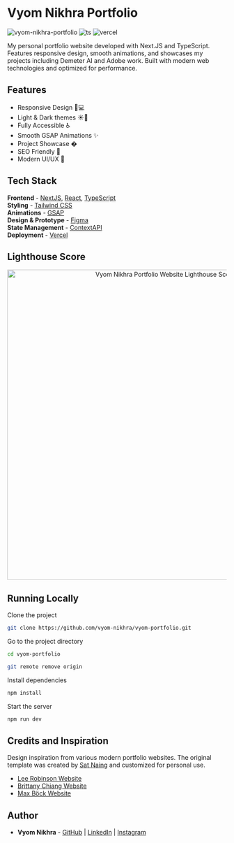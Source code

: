 # Vyom Nikhra Portfolio

![vyom-nikhra-portfolio](https://user-images.githubusercontent.com/53733092/169645862-d1dda9cb-482f-4428-a63c-8eaf6910ab35.png)
![ts](https://badgen.net/badge/Built%20With/TypeScript/blue) ![vercel](https://img.shields.io/github/deployments/vyom-nikhra/vyom-portfolio/production?label=vercel&logo=vercel&logoColor=white)

My personal portfolio website developed with Next.JS and TypeScript. Features responsive design, smooth animations, and showcases my projects including Demeter AI and Adobe work. Built with modern web technologies and optimized for performance.

## Features

- Responsive Design 📱💻
- Light & Dark themes ☀️🌙
- Fully Accessible ♿️
- Smooth GSAP Animations ✨
- Project Showcase �
- SEO Friendly 🔎
- Modern UI/UX 🎨

## Tech Stack

**Frontend** - [NextJS](https://nextjs.org/), [React](https://reactjs.org/), [TypeScript](https://www.typescriptlang.org/)  
**Styling** - [Tailwind CSS](https://tailwindcss.com/)  
**Animations** - [GSAP](https://greensock.com/)  
**Design & Prototype** - [Figma](https://figma.com/)  
**State Management** - [ContextAPI](https://reactjs.org/docs/context.html)  
**Deployment** - [Vercel](https://vercel.com/)

## Lighthouse Score

<p align="center">
  <a href="https://pagespeed.web.dev/">
    <img width="710" alt="Vyom Nikhra Portfolio Website Lighthouse Score" src="public/lighthouse-result.svg">
  <a>
</p>

## Running Locally

Clone the project

```bash
git clone https://github.com/vyom-nikhra/vyom-portfolio.git
```

Go to the project directory

```bash
cd vyom-portfolio
```

```bash
git remote remove origin
```

Install dependencies

```bash
npm install
```

Start the server

```bash
npm run dev
```

## Credits and Inspiration

Design inspiration from various modern portfolio websites. The original template was created by [Sat Naing](https://satnaing.dev) and customized for personal use.

- [Lee Robinson Website](https://leerob.io/)
- [Brittany Chiang Website](https://brittanychiang.com/)
- [Max Böck Website](https://mxb.dev/)

## Author

- **Vyom Nikhra** - [GitHub](https://github.com/vyom-nikhra) | [LinkedIn](https://linkedin.com/in/vyom-nikhra) | [Instagram](https://instagram.com/vyom_nikhra)
